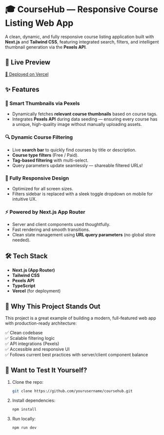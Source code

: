 # 🎓 CourseHub — Responsive Course Listing Web App

A clean, dynamic, and fully responsive course listing application built with **Next.js** and **Tailwind CSS**, featuring integrated search, filters, and intelligent thumbnail generation via the **Pexels API**.



## 🚀 Live Preview
[🔗 Deployed on Vercel](https://course-listing-two.vercel.app/)



## ✨ Features

### 📸 Smart Thumbnails via Pexels
- Dynamically fetches **relevant course thumbnails** based on course tags.
- Integrates **Pexels API** during data seeding — ensuring every course has a unique, high-quality image without manually uploading assets.

### 🔍 Dynamic Course Filtering
- Live **search bar** to quickly find courses by title or description.
- **Course type filters** (Free / Paid).
- **Tag-based filtering** with multi-select.
- Query parameters update seamlessly — shareable filtered URLs!

### 📱 Fully Responsive Design
- Optimized for all screen sizes.
- Filters sidebar is replaced with a sleek toggle dropdown on mobile for intuitive UX.

### ⚡ Powered by Next.js App Router
- Server and client components used thoughtfully.
- Fast rendering and smooth transitions.
- Clean state management using **URL query parameters** (no global store needed).



## 🛠️ Tech Stack

- **Next.js (App Router)**
- **Tailwind CSS**
- **Pexels API**
- **TypeScript**
- **Vercel** (for deployment)



## 🎯 Why This Project Stands Out

This project is a great example of building a modern, full-featured web app with production-ready architecture:

✅ Clean codebase  
✅ Scalable filtering logic  
✅ API integrations (Pexels)  
✅ Accessible and responsive UI  
✅ Follows current best practices with server/client component balance



## 🧪 Want to Test It Yourself?

1. Clone the repo:
   ```bash
   git clone https://github.com/yourusername/coursehub.git
   
2. Install dependencies:
   ```bash
   npm install

3. Run locally:
   ```bash
   npm run dev

